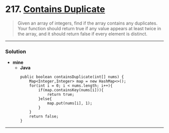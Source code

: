 # 217. [Contains Duplicate](https://leetcode.com/problems/contains-duplicate/description/)

> Given an array of integers, find if the array contains any duplicates. Your function should return true if any value appears at least twice in the array, and it should return false if every element is distinct.

---

### Solution
* **mine**
  * **Java**
    ```
    public boolean containsDuplicate(int[] nums) {
        Map<Integer,Integer> map = new HashMap<>();
        for(int i = 0; i < nums.length; i++){
            if(map.containsKey(nums[i])){
                return true;
            }else{
                map.put(nums[i], 1);
            }
        }
        return false;
    }
    ```

---
